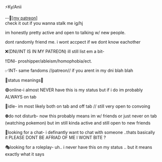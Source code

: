 ⚡️Ky/Anii

--🌈[[my patreon]  
](https://www.patreon.com/user/about?u=87084110) check it out if you wanna stalk me ig/hj

im honestly pretty active and open to talking w/ new people.

dont randomly friend me. i wont accpect if we dont know eachother

❌(DNI/INT IS IN MY PATREON)
ill still list em a bit-

‼️DNI- proshipper/ableism/homophobia/ect.

✅INT- same fandoms //patreon// if you arent in my dni blah blah 

                

  🌟status meanings🌟

  🟢online-i almost NEVER have this is my status but if i do im probably ALWAYS on tab

  🌙idle- im most likely both on tab and off tab // still very open to convoing

  ⛔️do not disturb- now this probably means im w/ friends or just never on tab (watching pokemon) but im still kinda active and still open to new friends

  💬looking for a chat- i definantly want to chat with someone ..thats basically it PLEASE DONT BE AFRIAD OF ME I WONT BITE ?

  🎭looking for a roleplay- uh.. i never have this on my status .. but it means exactly what it says

  


<!---
Displaynamee/Displaynamee is a ✨ special ✨ repository because its `README.md` (this file) appears on your GitHub profile.
You can click the Preview link to take a look at your changes.
--->
